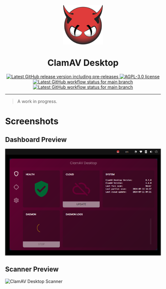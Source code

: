 <p align="center">
  <img alt="ClamAV Desktop Logo" height="128" src="src-tauri/icons/icon.svg" />
  <h1 align="center">ClamAV Desktop</h1>
</p>

<p align="center">
  <a aria-label="Go to the latest Github release" href="https://github.com/ivangabriele/clamav-desktop/releases">
    <img alt="Latest GitHub release version including pre-releases" src="https://img.shields.io/github/v/release/ivangabriele/clamav-desktop?include_prereleases&sort=semver&style=for-the-badge&labelColor=000">
  </a>
  <a aria-label="Open the AGPL-3.0 license" href="https://github.com/ivangabriele/clamav-desktop/blob/main/LICENSE">
    <img alt="AGPL-3.0 license" src="https://img.shields.io/github/license/ivangabriele/clamav-desktop?style=for-the-badge&labelColor=000">
  </a>
  <a aria-label="Go to the list of main branch workflows" href="https://github.com/ivangabriele/clamav-desktop/actions?query=branch%3Amain+workflow%3AUnit">
    <img alt="Latest GitHub workflow status for main branch" src="https://img.shields.io/github/actions/workflow/status/ivangabriele/clamav-desktop/unit.yml?branch=main&label=Unit&style=for-the-badge&labelColor=000">
  </a>
  <a aria-label="Go to the list of main branch workflows" href="https://github.com/ivangabriele/clamav-desktop/actions?query=branch%3Amain+workflow%3AIntegration">
    <img alt="Latest GitHub workflow status for main branch" src="https://img.shields.io/github/actions/workflow/status/ivangabriele/clamav-desktop/integration.yml?branch=main&label=Integration&style=for-the-badge&labelColor=000">
  </a>
</p>

---

> A work in progress.

# Screenshots

## Dashboard Preview

![ClamAV Desktop Dashboard](/docs/screenshot-dashboard.png)

## Scanner Preview

![ClamAV Desktop Scanner](/docs/screenshot-scanner.png)
